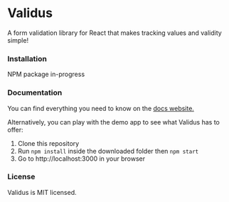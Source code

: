 # Validus
A form validation library for React that makes tracking values and validity simple!

### Installation
NPM package in-progress

### Documentation
You can find everything you need to know on the [docs website.](https://ckoukoutchos.github.io/Validus/)

Alternatively, you can play with the demo app to see what Validus has to offer:
1. Clone this repository
2. Run `npm install` inside the downloaded folder then `npm start`
3. Go to http://localhost:3000 in your browser

### License
Validus is MIT licensed.
